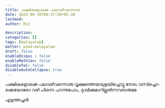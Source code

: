 ```yaml
---
title: പക്ഷികളൊക്കെ പലവഴിവന്നൊരു
date: 2020-09-16T08:37:50+05:30
lastmod: 
author: Riz

description: 
categories: []
tags: [malayalam]
matter: poem-malayalam
draft: false
enableDisqus : false
enableMathJax: false
disableToC: false
disableAutoCollapse: true
---
```


പക്ഷികളൊക്കെ പലവഴിവന്നൊരു
വൃക്ഷത്തെയാശ്രയിച്ചൊട്ടു നേരം വസിച്ചൊ-
ക്കെയോരോ വഴി പിന്നെ പറന്നുപോം,
ദു:ഖിക്കുമാറില്ലതിന്നവരാരുമേ

എഴുത്തച്ചന്‍ 